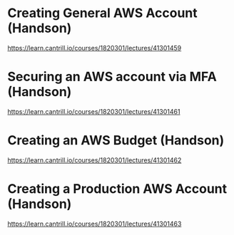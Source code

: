 # Creating General AWS Account (Handson)

https://learn.cantrill.io/courses/1820301/lectures/41301459

# Securing an AWS account via MFA (Handson)

https://learn.cantrill.io/courses/1820301/lectures/41301461

# Creating an AWS Budget (Handson)

https://learn.cantrill.io/courses/1820301/lectures/41301462

# Creating a Production AWS Account (Handson)

https://learn.cantrill.io/courses/1820301/lectures/41301463


